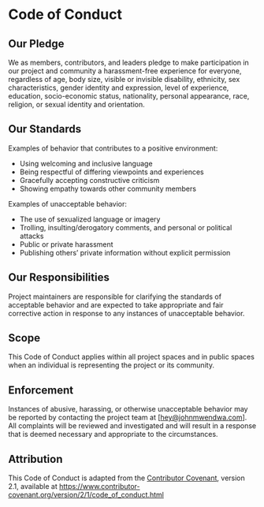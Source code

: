 # Code of Conduct

## Our Pledge

We as members, contributors, and leaders pledge to make participation in our project and community a harassment-free experience for everyone, regardless of age, body size, visible or invisible disability, ethnicity, sex characteristics, gender identity and expression, level of experience, education, socio-economic status, nationality, personal appearance, race, religion, or sexual identity and orientation.

## Our Standards

Examples of behavior that contributes to a positive environment:

- Using welcoming and inclusive language
- Being respectful of differing viewpoints and experiences
- Gracefully accepting constructive criticism
- Showing empathy towards other community members

Examples of unacceptable behavior:

- The use of sexualized language or imagery
- Trolling, insulting/derogatory comments, and personal or political attacks
- Public or private harassment
- Publishing others’ private information without explicit permission

## Our Responsibilities

Project maintainers are responsible for clarifying the standards of acceptable behavior and are expected to take appropriate and fair corrective action in response to any instances of unacceptable behavior.

## Scope

This Code of Conduct applies within all project spaces and in public spaces when an individual is representing the project or its community.

## Enforcement

Instances of abusive, harassing, or otherwise unacceptable behavior may be reported by contacting the project team at [hey@johnmwendwa.com]. All complaints will be reviewed and investigated and will result in a response that is deemed necessary and appropriate to the circumstances.

## Attribution

This Code of Conduct is adapted from the [Contributor Covenant][homepage], version 2.1, available at https://www.contributor-covenant.org/version/2/1/code_of_conduct.html

[homepage]: https://www.contributor-covenant.org
